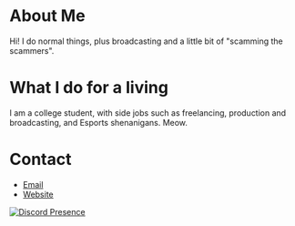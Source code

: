 # About Me
Hi! I do normal things, plus broadcasting and a little bit of "scamming the scammers". 

# What I do for a living
I am a college student, with side jobs such as freelancing, production and broadcasting, and Esports shenanigans. Meow.

# Contact
- [Email](mailto:valles@franzvallesmedia.me)
- [Website](https://www.franzvallesmedia.me)

[![Discord Presence](https://lanyard.cnrad.dev/api/1215629403934031903)](https://discord.com/users/1215629403934031903)

<!---
sechipeanut/sechipeanut is a ✨ special ✨ repository because its `README.md` (this file) appears on your GitHub profile.
You can click the Preview link to take a look at your changes.
--->
